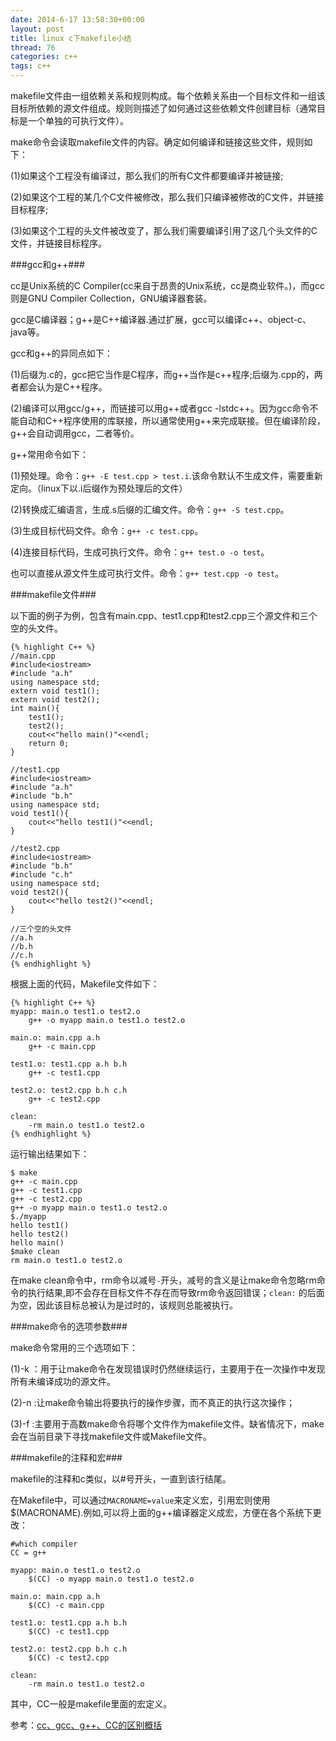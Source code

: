 ```yaml
---
date: 2014-6-17 13:58:30+00:00
layout: post
title: linux c下makefile小结
thread: 76
categories: c++
tags: c++
---
```


makefile文件由一组依赖关系和规则构成。每个依赖关系由一个目标文件和一组该目标所依赖的源文件组成。规则则描述了如何通过这些依赖文件创建目标（通常目标是一个单独的可执行文件）。

make命令会读取makefile文件的内容。确定如何编译和链接这些文件，规则如下：

(1)如果这个工程没有编译过，那么我们的所有C文件都要编译并被链接;

(2)如果这个工程的某几个C文件被修改，那么我们只编译被修改的C文件，并链接目标程序;

(3)如果这个工程的头文件被改变了，那么我们需要编译引用了这几个头文件的C文件，并链接目标程序。

###gcc和g++###

cc是Unix系统的C Compiler(cc来自于昂贵的Unix系统，cc是商业软件。)，而gcc则是GNU Compiler Collection，GNU编译器套装。

gcc是C编译器；g++是C++编译器.通过扩展，gcc可以编译c++、object-c、java等。

gcc和g++的异同点如下：

(1)后缀为.c的，gcc把它当作是C程序，而g++当作是c++程序;后缀为.cpp的，两者都会认为是C++程序。

(2)编译可以用gcc/g++，而链接可以用g++或者gcc -lstdc++。因为gcc命令不能自动和C++程序使用的库联接，所以通常使用g++来完成联接。但在编译阶段，g++会自动调用gcc，二者等价。

g++常用命令如下：

(1)预处理。命令：`g++ -E test.cpp > test.i`.该命令默认不生成文件，需要重新定向。（linux下以.i后缀作为预处理后的文件）

(2)转换成汇编语言，生成.s后缀的汇编文件。命令：`g++ -S test.cpp`。

(3)生成目标代码文件。命令：`g++ -c test.cpp`。

(4)连接目标代码，生成可执行文件。命令：`g++ test.o -o test`。

也可以直接从源文件生成可执行文件。命令：`g++ test.cpp -o test`。

###makefile文件###
	
以下面的例子为例，包含有main.cpp、test1.cpp和test2.cpp三个源文件和三个空的头文件。
	
	{% highlight C++ %}
	//main.cpp
	#include<iostream>
	#include "a.h"
	using namespace std;
	extern void test1();
	extern void test2();
	int main(){
		test1();
		test2();
		cout<<"hello main()"<<endl;
		return 0;
	}

	//test1.cpp
	#include<iostream>
	#include "a.h"
	#include "b.h"
	using namespace std;
	void test1(){
		cout<<"hello test1()"<<endl;
	}

	//test2.cpp
	#include<iostream>
	#include "b.h"
	#include "c.h"
	using namespace std;
	void test2(){
		cout<<"hello test2()"<<endl;
	}
	
	//三个空的头文件
	//a.h
	//b.h
	//c.h
	{% endhighlight %}


根据上面的代码，Makefile文件如下：

	{% highlight C++ %}
	myapp: main.o test1.o test2.o
		g++ -o myapp main.o test1.o test2.o 

	main.o: main.cpp a.h
		g++ -c main.cpp

	test1.o: test1.cpp a.h b.h
		g++ -c test1.cpp

	test2.o: test2.cpp b.h c.h
		g++ -c test2.cpp

	clean: 
		-rm main.o test1.o test2.o
	{% endhighlight %}

运行输出结果如下：

	$ make
	g++ -c main.cpp
	g++ -c test1.cpp
	g++ -c test2.cpp
	g++ -o myapp main.o test1.o test2.o 
	$./myapp
	hello test1()
	hello test2()
	hello main()
	$make clean
	rm main.o test1.o test2.o
	
在make clean命令中，rm命令以减号`-`开头，减号的含义是让make命令忽略rm命令的执行结果,即不会存在目标文件不存在而导致rm命令返回错误；`clean:` 的后面为空，因此该目标总被认为是过时的，该规则总能被执行。

###make命令的选项参数###

make命令常用的三个选项如下：

(1)-k ：用于让make命令在发现错误时仍然继续运行，主要用于在一次操作中发现所有未编译成功的源文件。

(2)-n :让make命令输出将要执行的操作步骤，而不真正的执行这次操作；

(3)-f <filename> :主要用于高数make命令将哪个文件作为makefile文件。缺省情况下，make会在当前目录下寻找makefile文件或Makefile文件。

###makefile的注释和宏###

makefile的注释和c类似，以#号开头，一直到该行结尾。

在Makefile中，可以通过`MACRONAME=value`来定义宏，引用宏则使用$(MACRONAME).例如,可以将上面的g++编译器定义成宏，方便在各个系统下更改：

	#which compiler
	CC = g++

	myapp: main.o test1.o test2.o
		$(CC) -o myapp main.o test1.o test2.o 

	main.o: main.cpp a.h
		$(CC) -c main.cpp

	test1.o: test1.cpp a.h b.h
		$(CC) -c test1.cpp

	test2.o: test2.cpp b.h c.h
		$(CC) -c test2.cpp

	clean: 
		-rm main.o test1.o test2.o

其中，CC一般是makefile里面的宏定义。

参考：[cc、gcc、g++、CC的区别概括](http://blog.csdn.net/abc78400123/article/details/6827751)